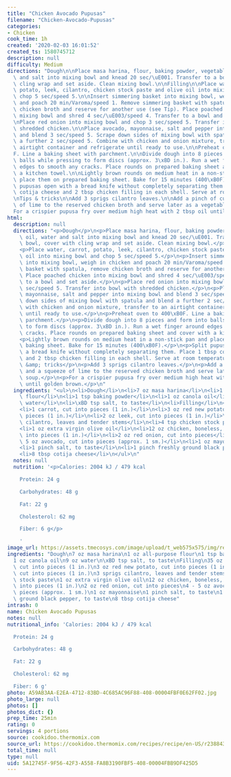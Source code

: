 ```yaml
---
title: "Chicken Avocado Pupusas"
filename: "Chicken-Avocado-Pupusas"
categories:
- Chicken
cook_time: 1h
created: '2020-02-03 16:01:52'
created_ts: 1580745712
description: null
difficulty: Medium
directions: "Dough\n\nPlace masa harina, flour, baking powder, vegetable oil, water\
  \ and salt into mixing bowl and knead 20 sec/\uE001. Transfer to a bowl, cover with\
  \ cling wrap and set aside. Clean mixing bowl.\n\nFilling\n\nPlace water, carrot,\
  \ potato, leek, cilantro, chicken stock paste and olive oil into mixing bowl and\
  \ chop 5 sec/speed 5.\n\nInsert simmering basket into mixing bowl, weigh in chicken\
  \ and poach 20 min/Varoma/speed 1. Remove simmering basket with spatula, remove\
  \ chicken broth and reserve for another use (see Tip). Place poached chicken into\
  \ mixing bowl and shred 4 sec/\uE003/speed 4. Transfer to a bowl and set aside.\n\
  \nPlace red onion into mixing bowl and chop 3 sec/speed 5. Transfer into bowl with\
  \ shredded chicken.\n\nPlace avocado, mayonnaise, salt and pepper into mixing bowl\
  \ and blend 3 sec/speed 5. Scrape down sides of mixing bowl with spatula and blend\
  \ a further 2 sec/speed 5. Combine with chicken and onion mixture, transfer to an\
  \ airtight container and refrigerate until ready to use.\n\nPreheat oven to 400\xB0\
  F. Line a baking sheet with parchment.\n\nDivide dough into 8 pieces and form into\
  \ balls while pressing to form discs (approx. 3\xBD in.). Run a wet finger around\
  \ edges to smooth any cracks. Place rounds on prepared baking sheet and cover with\
  \ a kitchen towel.\n\nLightly brown rounds on medium heat in a non-stick pan and\
  \ place them on prepared baking sheet. Bake for 15 minutes (400\xB0F).\n\nSplit\
  \ pupusas open with a bread knife without completely separating them. Place 1 tbsp\
  \ cotija cheese and 2 tbsp chicken filling in each shell. Serve at room temperature.\n\
  \nTips & tricks\n\nAdd 3 sprigs cilantro leaves.\n\nAdd a pinch of cumin and a squeeze\
  \ of lime to the reserved chicken broth and serve later as a vegetable soup.\n\n\
  For a crispier pupusa fry over medium high heat with 2 tbsp oil until golden brown."
html:
  description: null
  directions: "<p>Dough</p>\n<p>Place masa harina, flour, baking powder, vegetable\
    \ oil, water and salt into mixing bowl and knead 20 sec/\uE001. Transfer to a\
    \ bowl, cover with cling wrap and set aside. Clean mixing bowl.</p>\n<p>Filling</p>\n\
    <p>Place water, carrot, potato, leek, cilantro, chicken stock paste and olive\
    \ oil into mixing bowl and chop 5 sec/speed 5.</p>\n<p>Insert simmering basket\
    \ into mixing bowl, weigh in chicken and poach 20 min/Varoma/speed 1. Remove simmering\
    \ basket with spatula, remove chicken broth and reserve for another use (see Tip).\
    \ Place poached chicken into mixing bowl and shred 4 sec/\uE003/speed 4. Transfer\
    \ to a bowl and set aside.</p>\n<p>Place red onion into mixing bowl and chop 3\
    \ sec/speed 5. Transfer into bowl with shredded chicken.</p>\n<p>Place avocado,\
    \ mayonnaise, salt and pepper into mixing bowl and blend 3 sec/speed 5. Scrape\
    \ down sides of mixing bowl with spatula and blend a further 2 sec/speed 5. Combine\
    \ with chicken and onion mixture, transfer to an airtight container and refrigerate\
    \ until ready to use.</p>\n<p>Preheat oven to 400\xB0F. Line a baking sheet with\
    \ parchment.</p>\n<p>Divide dough into 8 pieces and form into balls while pressing\
    \ to form discs (approx. 3\xBD in.). Run a wet finger around edges to smooth any\
    \ cracks. Place rounds on prepared baking sheet and cover with a kitchen towel.</p>\n\
    <p>Lightly brown rounds on medium heat in a non-stick pan and place them on prepared\
    \ baking sheet. Bake for 15 minutes (400\xB0F).</p>\n<p>Split pupusas open with\
    \ a bread knife without completely separating them. Place 1 tbsp cotija cheese\
    \ and 2 tbsp chicken filling in each shell. Serve at room temperature.</p>\n<p>Tips\
    \ &amp; tricks</p>\n<p>Add 3 sprigs cilantro leaves.</p>\n<p>Add a pinch of cumin\
    \ and a squeeze of lime to the reserved chicken broth and serve later as a vegetable\
    \ soup.</p>\n<p>For a crispier pupusa fry over medium high heat with 2 tbsp oil\
    \ until golden brown.</p>\n"
  ingredients: "<ul>\n<li>Dough</li>\n<li>7 oz masa harina</li>\n<li>1 oz all-purpose\
    \ flour</li>\n<li>1 tsp baking powder</li>\n<li>1 oz canola oil</li>\n<li>9 oz\
    \ water</li>\n<li>\xBD tsp salt, to taste</li>\n<li>Filling</li>\n<li>35 oz water</li>\n\
    <li>1 carrot, cut into pieces (1 in.)</li>\n<li>3 oz red new potato, cut into\
    \ pieces (1 in.)</li>\n<li>2 oz leek, cut into pieces (1 in.)</li>\n<li>3 sprigs\
    \ cilantro, leaves and tender stems</li>\n<li>4 tsp chicken stock paste</li>\n\
    <li>1 oz extra virgin olive oil</li>\n<li>12 oz chicken, boneless, skinless, cut\
    \ into pieces (1 in.)</li>\n<li>2 oz red onion, cut into pieces</li>\n<li>4 -\
    \ 5 oz avocado, cut into pieces (approx. 1 sm.)</li>\n<li>1 oz mayonnaise</li>\n\
    <li>1 pinch salt, to taste</li>\n<li>1 pinch freshly ground black pepper, to taste</li>\n\
    <li>8 tbsp cotija cheese</li>\n</ul>\n"
  notes: null
  nutrition: '<p>Calories: 2004 kJ / 479 kcal

    Protein: 24 g

    Carbohydrates: 48 g

    Fat: 22 g

    Cholesterol: 62 mg

    Fiber: 6 g</p>

    '
image_url: https://assets.tmecosys.com/image/upload/t_web575x575/img/recipe/vimdb/177862.jpg
ingredients: "Dough\n7 oz masa harina\n1 oz all-purpose flour\n1 tsp baking powder\n\
  1 oz canola oil\n9 oz water\n\xBD tsp salt, to taste\nFilling\n35 oz water\n1 carrot,\
  \ cut into pieces (1 in.)\n3 oz red new potato, cut into pieces (1 in.)\n2 oz leek,\
  \ cut into pieces (1 in.)\n3 sprigs cilantro, leaves and tender stems\n4 tsp chicken\
  \ stock paste\n1 oz extra virgin olive oil\n12 oz chicken, boneless, skinless, cut\
  \ into pieces (1 in.)\n2 oz red onion, cut into pieces\n4 - 5 oz avocado, cut into\
  \ pieces (approx. 1 sm.)\n1 oz mayonnaise\n1 pinch salt, to taste\n1 pinch freshly\
  \ ground black pepper, to taste\n8 tbsp cotija cheese"
intrash: 0
name: Chicken Avocado Pupusas
notes: null
nutritional_info: 'Calories: 2004 kJ / 479 kcal

  Protein: 24 g

  Carbohydrates: 48 g

  Fat: 22 g

  Cholesterol: 62 mg

  Fiber: 6 g'
photo: A59AB3AA-E2EA-4712-83BD-4C685AC96F88-408-00004FBF0E62FF02.jpg
photo_large: null
photos: []
photos_dict: {}
prep_time: 25min
rating: 0
servings: 4 portions
source: cookidoo.thermomix.com
source_url: https://cookidoo.thermomix.com/recipes/recipe/en-US/r238843
total_time: null
type: null
uid: 5A12745F-9F56-42F3-A558-FA8B3190FBF5-408-00004FBB9DF425D5
---
```

